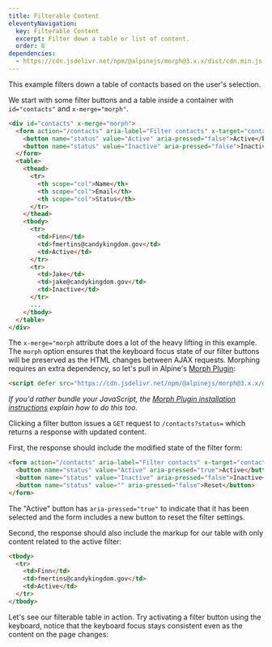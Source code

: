```yaml
---
title: Filterable Content
eleventyNavigation:
  key: Filterable Content
  excerpt: Filter down a table or list of content.
  order: 8
dependencies:
  - https://cdn.jsdelivr.net/npm/@alpinejs/morph@3.x.x/dist/cdn.min.js
---
```


This example filters down a table of contacts based on the user's selection.

We start with some filter buttons and a table inside a container with `id="contacts"` and `x-merge="morph"`.

```html
<div id="contacts" x-merge="morph">
  <form action="/contacts" aria-label="Filter contacts" x-target="contacts">
    <button name="status" value="Active" aria-pressed="false">Active</button>
    <button name="status" value="Inactive" aria-pressed="false">Inactive</button>
  </form>
  <table>
    <thead>
      <tr>
        <th scope="col">Name</th>
        <th scope="col">Email</th>
        <th scope="col">Status</th>
      </tr>
    </thead>
    <tbody>
      <tr>
        <td>Finn</td>
        <td>fmertins@candykingdom.gov</td>
        <td>Active</td>
      </tr>
      <tr>
        <td>Jake</td>
        <td>jake@candykingdom.gov</td>
        <td>Inactive</td>
      </tr>
      ...
    </tbody>
  </table>
</div>
```

The `x-merge="morph` attribute does a lot of the heavy lifting in this example. The `morph` option ensures that the keyboard focus state of our filter buttons will be preserved as the HTML changes between AJAX requests. Morphing requires an extra dependency, so let's pull in Alpine's [Morph Plugin](https://alpinejs.dev/plugins/morph):

```html
<script defer src="https://cdn.jsdelivr.net/npm/@alpinejs/morph@3.x.x/dist/cdn.min.js"></script>
```

_If you'd rather bundle your JavaScript, the [Morph Plugin installation instructions](https://alpinejs.dev/plugins/morph#installation) explain how to do this too._

Clicking a filter button issues a `GET` request to `/contacts?status=` which returns a response with updated content.

First, the response should include the modified state of the filter form:

```html
<form action="/contacts" aria-label="Filter contacts" x-target="contacts">
  <button name="status" value="Active" aria-pressed="true">Active</button>
  <button name="status" value="Inactive" aria-pressed="false">Inactive</button>
  <button name="status" value="" aria-pressed="false">Reset</button>
</form>
```

The "Active" button has `aria-pressed="true"` to indicate that it has been selected and the form includes a new button to reset the filter settings.

Second, the response should also include the markup for our table with only content related to the active filter:

```html
<tbody>
  <tr>
    <td>Finn</td>
    <td>fmertins@candykingdom.gov</td>
    <td>Active</td>
  </tr>
</tbody>
```

Let's see our filterable table in action. Try activating a filter button using the keyboard, notice that the keyboard focus stays consistent even as the content on the page changes:

<style>
  form {
    margin-bottom: 1rem;
  }
</style>

<script type="module">
  let database = function () {
    let data = [
      { id: 1, name: "Finn", email: "fmertins@candykingdom.gov", status: "Active" },
      { id: 2, name: "Jake", email: "jake@candykingdom.gov", status: "Inactive" },
      { id: 3, name: "BMO", email: "bmo@mo.co", status: "Active" },
      { id: 4, name: "Marceline", email: "marceline@vampirequeen.me", status: "Inactive" }
    ]

    return {
      filter: (key, value) => {
        return data.filter(contact => contact[key] === value)
      },
      all: () => data,
    }
  }()

  window.route('GET', '/contacts', (input) => view(input.status))
  window.example('/contacts')

  function view(filter = null) {
    let contacts = filter ? database.filter('status', filter) : database.all()
    let rows = contacts.map(contact => `<tr>
  <td>${contact.name}</td>
  <td>${contact.email}</td>
  <td>${contact.status}</td>
</tr>`).join('\n')

    let reset = filter ? `<button name="status" value="">Reset</button>` : ``

    return `<div x-merge="morph" id="contacts">
<form action="/contacts" aria-label="Filter contacts" x-target="contacts">
  <button name="status" value="Active" aria-pressed="${String(filter === 'Active')}">Active</button>
  <button name="status" value="Inactive" aria-pressed="${String(filter === 'Inactive')}">Inactive</button>
  ${reset}
</form>
<table>
  <thead>
    <tr>
      <th scope="col">Name</th>
      <th scope="col">Email</th>
      <th scope="col">Status</th>
    </tr>
  </thead>
  <tbody>
    ${rows ? rows : '<tr><td colspan="3" style="text-align:center;"><em>No results</em></td></tr>'}
  </tbody>
</table>
</div>`
  }
</script>
